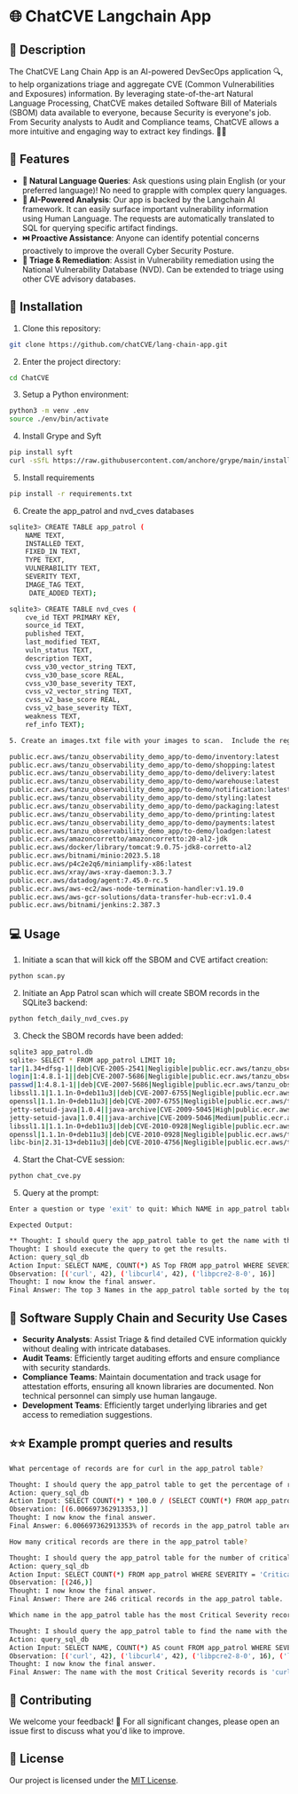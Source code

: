 # 🌐 ChatCVE Langchain App 

## 🎯 Description
The ChatCVE Lang Chain App is an AI-powered DevSecOps application 🔍, to help organizations triage and aggregate CVE (Common Vulnerabilities and Exposures) information. By leveraging state-of-the-art Natural Language Processing, ChatCVE makes detailed Software Bill of Materials (SBOM) data available to everyone, because Security is everyone's job.  From Security analysts to Audit and Compliance teams, ChatCVE allows a more intuitive and engaging way to extract key findings. 🤖💬

## 🚀 Features
- **🧠 Natural Language Queries**: Ask questions using plain English (or your preferred language)! No need to grapple with complex query languages. 
- **🔮 AI-Powered Analysis**: Our app is backed by the Langchain AI framework.  It can easily surface important vulnerability information using Human Language.  The requests are automatically translated to SQL for querying specific artifact findings.
- **⏭️ Proactive Assistance**: Anyone can identify potential concerns proactively to improve the overall Cyber Security Posture.
- **🔁 Triage & Remediation**: Assist in Vulnerability remediation using the National Vulnerability Database (NVD).  Can be extended to triage using other CVE advisory databases.

## 📲 Installation

1. Clone this repository:
```bash
git clone https://github.com/chatCVE/lang-chain-app.git
```
2. Enter the project directory:
```bash
cd ChatCVE
```
3. Setup a Python environment:
```bash
python3 -m venv .env
source ./env/bin/activate
```
4. Install Grype and Syft
```bash
pip install syft
curl -sSfL https://raw.githubusercontent.com/anchore/grype/main/install.sh | sh -s -- -b /usr/local/bin
```
5. Install requirements
```bash
pip install -r requirements.txt
```
6. Create the app_patrol and nvd_cves databases
```bash
sqlite3> CREATE TABLE app_patrol (
    NAME TEXT,
    INSTALLED TEXT,
    FIXED_IN TEXT,
    TYPE TEXT,
    VULNERABILITY TEXT,
    SEVERITY TEXT,
    IMAGE_TAG TEXT,
     DATE_ADDED TEXT);

sqlite3> CREATE TABLE nvd_cves (
    cve_id TEXT PRIMARY KEY,
    source_id TEXT,
    published TEXT,
    last_modified TEXT,
    vuln_status TEXT,
    description TEXT,
    cvss_v30_vector_string TEXT,
    cvss_v30_base_score REAL,
    cvss_v30_base_severity TEXT,
    cvss_v2_vector_string TEXT,
    cvss_v2_base_score REAL,
    cvss_v2_base_severity TEXT,
    weakness TEXT,
    ref_info TEXT);

5. Create an images.txt file with your images to scan.  Include the registry, repo, and version tag:

public.ecr.aws/tanzu_observability_demo_app/to-demo/inventory:latest
public.ecr.aws/tanzu_observability_demo_app/to-demo/shopping:latest
public.ecr.aws/tanzu_observability_demo_app/to-demo/delivery:latest
public.ecr.aws/tanzu_observability_demo_app/to-demo/warehouse:latest
public.ecr.aws/tanzu_observability_demo_app/to-demo/notification:latest
public.ecr.aws/tanzu_observability_demo_app/to-demo/styling:latest
public.ecr.aws/tanzu_observability_demo_app/to-demo/packaging:latest
public.ecr.aws/tanzu_observability_demo_app/to-demo/printing:latest
public.ecr.aws/tanzu_observability_demo_app/to-demo/payments:latest
public.ecr.aws/tanzu_observability_demo_app/to-demo/loadgen:latest
public.ecr.aws/amazoncorretto/amazoncorretto:20-al2-jdk
public.ecr.aws/docker/library/tomcat:9.0.75-jdk8-corretto-al2
public.ecr.aws/bitnami/minio:2023.5.18
public.ecr.aws/p4c2e2q6/miniamplify-x86:latest
public.ecr.aws/xray/aws-xray-daemon:3.3.7
public.ecr.aws/datadog/agent:7.45.0-rc.5
public.ecr.aws/aws-ec2/aws-node-termination-handler:v1.19.0
public.ecr.aws/aws-gcr-solutions/data-transfer-hub-ecr:v1.0.4
public.ecr.aws/bitnami/jenkins:2.387.3
```



## 💻 Usage
1. Initiate a scan that will kick off the SBOM and CVE artifact creation:
``` bash
python scan.py
```

2. Initiate an App Patrol scan which will create SBOM records in the SQLite3 backend:
``` bash
python fetch_daily_nvd_cves.py
```

3. Check the SBOM records have been added:
``` bash
sqlite3 app_patrol.db
sqlite> SELECT * FROM app_patrol LIMIT 10;
tar|1.34+dfsg-1||deb|CVE-2005-2541|Negligible|public.ecr.aws/tanzu_observability_demo_app/to-demo/shopping:latest|2023-05-21 15:01:15
login|1:4.8.1-1||deb|CVE-2007-5686|Negligible|public.ecr.aws/tanzu_observability_demo_app/to-demo/shopping:latest|2023-05-21 15:01:15
passwd|1:4.8.1-1||deb|CVE-2007-5686|Negligible|public.ecr.aws/tanzu_observability_demo_app/to-demo/shopping:latest|2023-05-21 15:01:15
libssl1.1|1.1.1n-0+deb11u3||deb|CVE-2007-6755|Negligible|public.ecr.aws/tanzu_observability_demo_app/to-demo/shopping:latest|2023-05-21 15:01:15
openssl|1.1.1n-0+deb11u3||deb|CVE-2007-6755|Negligible|public.ecr.aws/tanzu_observability_demo_app/to-demo/shopping:latest|2023-05-21 15:01:15
jetty-setuid-java|1.0.4||java-archive|CVE-2009-5045|High|public.ecr.aws/tanzu_observability_demo_app/to-demo/shopping:latest|2023-05-21 15:01:15
jetty-setuid-java|1.0.4||java-archive|CVE-2009-5046|Medium|public.ecr.aws/tanzu_observability_demo_app/to-demo/shopping:latest|2023-05-21 15:01:15
libssl1.1|1.1.1n-0+deb11u3||deb|CVE-2010-0928|Negligible|public.ecr.aws/tanzu_observability_demo_app/to-demo/shopping:latest|2023-05-21 15:01:15
openssl|1.1.1n-0+deb11u3||deb|CVE-2010-0928|Negligible|public.ecr.aws/tanzu_observability_demo_app/to-demo/shopping:latest|2023-05-21 15:01:15
libc-bin|2.31-13+deb11u3||deb|CVE-2010-4756|Negligible|public.ecr.aws/tanzu_observability_demo_app/to-demo/shopping:latest|2023-05-21 15:01:15
```

4. Start the Chat-CVE session:
```bash
python chat_cve.py
```

5. Query at the prompt:
```bash
Enter a question or type 'exit' to quit: Which NAME in app_patrol table has the most CRITICAL Severity records?
```
    Expected Output:
```bash
** Thought: I should query the app_patrol table to get the name with the most Critical CVEs. **
Thought: I should execute the query to get the results.
Action: query_sql_db
Action Input: SELECT NAME, COUNT(*) AS Top FROM app_patrol WHERE SEVERITY = 'Critical' GROUP BY NAME ORDER BY Top DESC LIMIT 3
Observation: [('curl', 42), ('libcurl4', 42), ('libpcre2-8-0', 16)]
Thought: I now know the final answer.
Final Answer: The top 3 Names in the app_patrol table sorted by the top count of critical in the severity column are 'curl', 'libcurl4', and 'libpcre2-8-0'.
```


## 🌈 Software Supply Chain and Security Use Cases
- **Security Analysts**: Assist Triage & find detailed CVE information quickly without dealing with intricate databases.
- **Audit Teams**: Efficiently target auditing efforts and ensure compliance with security standards.
- **Compliance Teams**: Maintain documentation and track usage for attestation efforts, ensuring all known libraries are documented.  Non technical personnel can simply use human langauge.
- **Development Teams**: Efficiently target underlying libraries and get access to remediation suggestions.

## ⭐⭐ Example prompt queries and results
```bash
What percentage of records are for curl in the app_patrol table?

Thought: I should query the app_patrol table to get the percentage of records for curl.
Action: query_sql_db
Action Input: SELECT COUNT(*) * 100.0 / (SELECT COUNT(*) FROM app_patrol) FROM app_patrol WHERE NAME = 'curl'
Observation: [(6.006697362913353,)]
Thought: I now know the final answer.
Final Answer: 6.006697362913353% of records in the app_patrol table are for curl.

How many critical records are there in the app_patrol table?

Thought: I should query the app_patrol table for the number of critical records.
Action: query_sql_db
Action Input: SELECT COUNT(*) FROM app_patrol WHERE SEVERITY = 'Critical'
Observation: [(246,)]
Thought: I now know the final answer.
Final Answer: There are 246 critical records in the app_patrol table.

Which name in the app_patrol table has the most Critical Severity records?

Thought: I should query the app_patrol table to find the name with the most Critical Severity records.
Action: query_sql_db
Action Input: SELECT NAME, COUNT(*) AS count FROM app_patrol WHERE SEVERITY = 'Critical' GROUP BY NAME ORDER BY count DESC LIMIT 10;
Observation: [('curl', 42), ('libcurl4', 42), ('libpcre2-8-0', 16), ('libksba8', 15), ('jetty-setuid-java', 14), ('libdb5.3', 9), ('libtasn1-6', 9), ('zlib1g', 8), ('System.Drawing.Common', 7), ('libexpat1', 7)]
Thought: I now know the final answer.
Final Answer: The name with the most Critical Severity records is 'curl' with 42 records.
```


## 🤝 Contributing
We welcome your feedback! 🙌 
For all significant changes, please open an issue first to discuss what you'd like to improve.

## 📃 License
Our project is licensed under the [MIT License](https://choosealicense.com/licenses/mit/).
